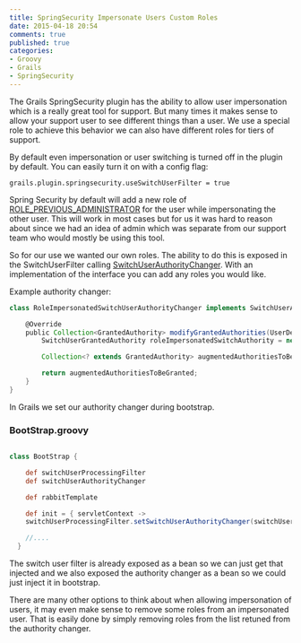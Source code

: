 ```yaml
---
title: SpringSecurity Impersonate Users Custom Roles
date: 2015-04-18 20:54
comments: true
published: true
categories:
- Groovy
- Grails
- SpringSecurity
---
```

The Grails SpringSecurity plugin has the ability to allow user impersonation which is a really great tool for support. But many times it makes sense to allow your support user to see different things than a user. We use a special role to achieve this behavior we can also have different roles for tiers of support.

By default even impersonation or user switching is turned off in the plugin by default. You can easily turn it on with a config flag:

```
grails.plugin.springsecurity.useSwitchUserFilter = true
```

Spring Security by default will add a new role of [ROLE_PREVIOUS_ADMINISTRATOR](http://docs.spring.io/autorepo/docs/spring-security/3.2.1.RELEASE/apidocs/constant-values.html#org.springframework.security.web.authentication.switchuser.SwitchUserFilter.ROLE_PREVIOUS_ADMINISTRATOR) for the user while impersonating the other user. This will work in most cases but for us it was hard to reason about since we had an idea of admin which was separate from our support team who would mostly be using this tool.

So for our use we wanted our own roles. The ability to do this is exposed in the SwitchUserFilter calling [SwitchUserAuthorityChanger](http://docs.spring.io/autorepo/docs/spring-security/3.2.1.RELEASE/apidocs/org/springframework/security/web/authentication/switchuser/SwitchUserAuthorityChanger.html). With an implementation of the interface you can add any roles you would like.

Example authority changer:

```groovy
class RoleImpersonatedSwitchUserAuthorityChanger implements SwitchUserAuthorityChanger {

	@Override
	public Collection<GrantedAuthority> modifyGrantedAuthorities(UserDetails targetUser, Authentication currentAuthentication, Collection<GrantedAuthority> authoritiesToBeGranted) {
		SwitchUserGrantedAuthority roleImpersonatedSwitchAuthority = new SwitchUserGrantedAuthority("ROLE_IMPERSONATED_USER", currentAuthentication);

		Collection<? extends GrantedAuthority> augmentedAuthoritiesToBeGranted = authoritiesToBeGranted + roleImpersonatedSwitchAuthority

		return augmentedAuthoritiesToBeGranted;
	}
}
```

In Grails we set our authority changer during bootstrap.

### BootStrap.groovy
```groovy 

class BootStrap {

	def switchUserProcessingFilter
	def switchUserAuthorityChanger

	def rabbitTemplate

	def init = { servletContext ->  
    switchUserProcessingFilter.setSwitchUserAuthorityChanger(switchUserAuthorityChanger)

    //....
  }
```

The switch user filter is already exposed as a bean so we can just get that injected and we also exposed the authority changer as a bean so we could just inject it in bootstrap.

There are many other options to think about when allowing impersonation of users, it may even make sense to remove some roles from an impersonated user. That is easily done by simply removing roles from the list retuned from the authority changer.
